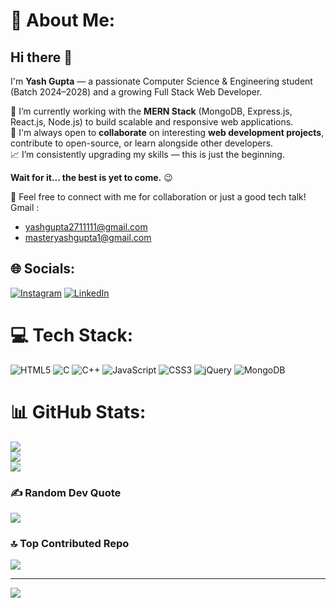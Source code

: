 
# 💫 About Me:
## Hi there 👋

I'm **Yash Gupta** — a passionate Computer Science & Engineering student (Batch 2024–2028) and a growing Full Stack Web Developer.

🚀 I’m currently working with the **MERN Stack** (MongoDB, Express.js, React.js, Node.js) to build scalable and responsive web applications.
<br>
🔧 I'm always open to **collaborate** on interesting **web development projects**, contribute to open-source, or learn alongside other developers.
<br>
📈 I’m consistently upgrading my skills — this is just the beginning.  

**Wait for it... the best is yet to come.** 😉
<br>


💬 Feel free to connect with me for collaboration or just a good tech talk! <br>
Gmail : <br>
- yashgupta2711111@gmail.com <br>
- masteryashgupta1@gmail.com


## 🌐 Socials:
[![Instagram](https://img.shields.io/badge/Instagram-%23E4405F.svg?logo=Instagram&logoColor=white)](https://instagram.com/masteryashgupta) [![LinkedIn](https://img.shields.io/badge/LinkedIn-%230077B5.svg?logo=linkedin&logoColor=white)](https://linkedin.com/in/masteryashgupta) 

# 💻 Tech Stack:
![HTML5](https://img.shields.io/badge/html5-%23E34F26.svg?style=for-the-badge&logo=html5&logoColor=white) ![C](https://img.shields.io/badge/c-%2300599C.svg?style=for-the-badge&logo=c&logoColor=white) ![C++](https://img.shields.io/badge/c++-%2300599C.svg?style=for-the-badge&logo=c%2B%2B&logoColor=white) ![JavaScript](https://img.shields.io/badge/javascript-%23323330.svg?style=for-the-badge&logo=javascript&logoColor=%23F7DF1E) ![CSS3](https://img.shields.io/badge/css3-%231572B6.svg?style=for-the-badge&logo=css3&logoColor=white) ![jQuery](https://img.shields.io/badge/jquery-%230769AD.svg?style=for-the-badge&logo=jquery&logoColor=white) ![MongoDB](https://img.shields.io/badge/MongoDB-%234ea94b.svg?style=for-the-badge&logo=mongodb&logoColor=white)
# 📊 GitHub Stats:
![](https://github-readme-stats.vercel.app/api?username=masteryashgupta&theme=dark&hide_border=false&include_all_commits=true&count_private=true)<br/>
![](https://nirzak-streak-stats.vercel.app/?user=masteryashgupta&theme=dark&hide_border=false)<br/>
![](https://github-readme-stats.vercel.app/api/top-langs/?username=masteryashgupta&theme=dark&hide_border=false&include_all_commits=true&count_private=true&layout=compact)

### ✍️ Random Dev Quote
![](https://quotes-github-readme.vercel.app/api?type=horizontal&theme=radical)

### 🔝 Top Contributed Repo
![](https://github-contributor-stats.vercel.app/api?username=masteryashgupta&limit=5&theme=dark&combine_all_yearly_contributions=true)

---
[![](https://visitcount.itsvg.in/api?id=masteryashgupta&icon=0&color=0)](https://visitcount.itsvg.in)

